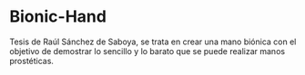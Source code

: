 # Bionic-Hand
Tesis de Raúl Sánchez de Saboya, se trata en crear una mano biónica con el objetivo de demostrar lo sencillo y lo barato que se puede realizar manos prostéticas.
